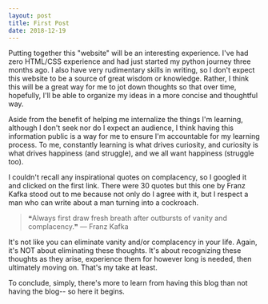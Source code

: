 ```yaml
---
layout: post
title: First Post
date: 2018-12-19
---
```


Putting together this "website" will be an interesting experience. I've had zero HTML/CSS experience and had just started my python journey three months ago. I also have very rudimentary skills in writing, so I don't expect this website to be a source of great wisdom or knowledge. Rather, I think this will be a great way for me to jot down thoughts so that over time, hopefully, I'll be able to organize my ideas in a more concise and thoughtful way.

Aside from the benefit of helping me internalize the things I'm learning, although I don't seek nor do I expect an audience, I think having this information public is a way for me to ensure I'm accountable for my learning process. To me, constantly learning is what drives curiosity, and curiosity is what drives happiness (and struggle), and we all want happiness (struggle too).

I couldn't recall any inspirational quotes on complacency, so I googled it and clicked on the first link. There were 30 quotes but this one by Franz Kafka stood out to me because not only do I agree with it, but I respect a man who can write about a man turning into a cockroach.

> ❝Always first draw fresh breath after outbursts of vanity and complacency.❞
> ― Franz Kafka

It's not like you can eliminate vanity and/or complacency in your life. Again, it's NOT about eliminating these thoughts. It's about recognizing these thoughts as they arise, experience them for however long is needed, then ultimately moving on. That's my take at least.


To conclude, simply, there's more to learn from having this blog than not having the blog-- so here it begins.
